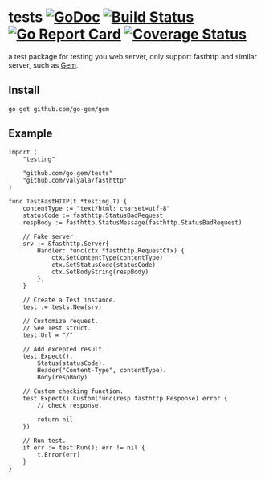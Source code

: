 # tests [![GoDoc](https://godoc.org/github.com/go-gem/tests?status.svg)](https://godoc.org/github.com/go-gem/tests) [![Build Status](https://travis-ci.org/go-gem/tests.svg?branch=master)](https://travis-ci.org/go-gem/tests)  [![Go Report Card](https://goreportcard.com/badge/github.com/go-gem/test)](https://goreportcard.com/report/github.com/go-gem/tests) [![Coverage Status](https://coveralls.io/repos/github/go-gem/tests/badge.svg?branch=master)](https://coveralls.io/github/go-gem/tests?branch=master)

a test package for testing you web server, only support fasthttp and similar server,
such as [Gem](https://github.com/go-gem/gem).

## Install

```
go get github.com/go-gem/gem
```


## Example

```
import (
	"testing"

	"github.com/go-gem/tests"
	"github.com/valyala/fasthttp"
)

func TestFastHTTP(t *testing.T) {
	contentType := "text/html; charset=utf-8"
	statusCode := fasthttp.StatusBadRequest
	respBody := fasthttp.StatusMessage(fasthttp.StatusBadRequest)

	// Fake server
	srv := &fasthttp.Server{
		Handler: func(ctx *fasthttp.RequestCtx) {
			ctx.SetContentType(contentType)
			ctx.SetStatusCode(statusCode)
			ctx.SetBodyString(respBody)
		},
	}

	// Create a Test instance.
	test := tests.New(srv)

	// Customize request.
	// See Test struct.
	test.Url = "/"

	// Add excepted result.
	test.Expect().
		Status(statusCode).
		Header("Content-Type", contentType).
		Body(respBody)

	// Custom checking function.
	test.Expect().Custom(func(resp fasthttp.Response) error {
		// check response.

		return nil
	})

	// Run test.
	if err := test.Run(); err != nil {
		t.Error(err)
	}
}
```
